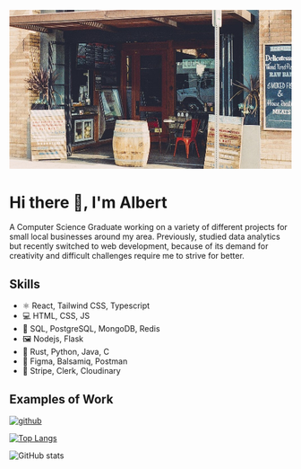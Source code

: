 ![](https://github.com/Alberyt/alberyt/blob/main/background.jfif)

# Hi there 👋, I'm Albert
A Computer Science Graduate working on a variety of different projects for small local businesses around my area. Previously, studied data analytics but recently switched to web development, because of its demand for creativity and difficult challenges require me to strive for better.

## Skills 
* ⚛️ React, Tailwind CSS, Typescript
* 💻 HTML, CSS, JS
* 💾 SQL, PostgreSQL, MongoDB, Redis
* 🖼️ Nodejs, Flask
* 🔣 Rust, Python, Java, C
* 🧰 Figma, Balsamiq, Postman
* 🦦 Stripe, Clerk, Cloudinary
  
## Examples of Work


[<img src='https://cdn.jsdelivr.net/npm/simple-icons@3.0.1/icons/github.svg' alt='github' height='40'>](https://github.com/alberyt)  

[![Top Langs](https://github-readme-stats.vercel.app/api/top-langs/?username=alberyt)](https://github.com/anuraghazra/github-readme-stats)

![GitHub stats](https://github-readme-stats.vercel.app/api?username=alberyt&show_icons=true&count_private=true)  

